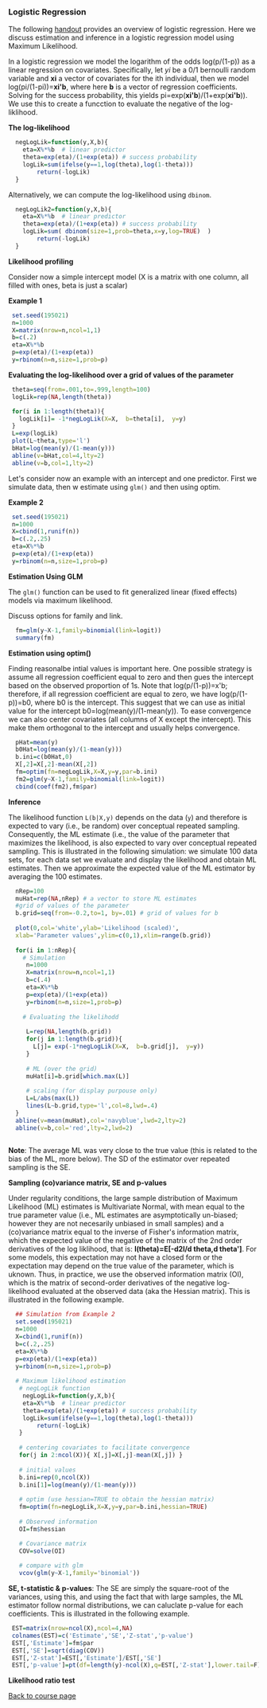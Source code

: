 ### Logistic Regression

The following [handout](https://github.com/gdlc/STAT_COMP/blob/master/HANDOUTS/LogisticRegression.pdf) provides an overview of logistic regression. Here we discuss estimation and inference in a logistic regression model using Maximum Likelihood.

In a logistic regression we model the logarithm of the odds log(p/(1-p))  as a linear regression on covariates. Specifically, let *yi* be a 0/1 bernoulli random variable and **xi** a vector of covariates for the ith individual, then we model log(pi/(1-pi))=**xi'b**, where here **b** is a vector of regression coefficients. Solving for the success probability, this yields pi=exp(**xi'b**)/(1+exp(**xi'b**)). We use this to create a funcction to evaluate the negative of the log-liklihood.


<div id="log-likelihood" />

**The log-likelihood**

```r
  negLogLik=function(y,X,b){
  	eta=X%*%b  # linear predictor
	theta=exp(eta)/(1+exp(eta)) # success probability
	logLik=sum(ifelse(y==1,log(theta),log(1-theta))) 
        return(-logLik)
  }
```

Alternatively, we can compute the log-likelihood using `dbinom`.

```r
  negLogLik2=function(y,X,b){
  	eta=X%*%b  # linear predictor
	theta=exp(eta)/(1+exp(eta)) # success probability
	logLik=sum( dbinom(size=1,prob=theta,x=y,log=TRUE)  ) 
        return(-logLik)
  }
```

**Likelihood profiling**

Consider now a simple intercept model (X is a matrix with one column, all filled with ones, beta is just a scalar)
 

<div id="example-1" />

**Example 1**

```r
 set.seed(195021)
 n=1000
 X=matrix(nrow=n,ncol=1,1)
 b=c(.2)
 eta=X%*%b
 p=exp(eta)/(1+exp(eta))
 y=rbinom(n=n,size=1,prob=p)
```

**Evaluating the log-likelihood over a grid of values of the parameter**

```r
 theta=seq(from=.001,to=.999,length=100)
 logLik=rep(NA,length(theta))

 for(i in 1:length(theta)){
   logLik[i]= -1*negLogLik(X=X,  b=theta[i],  y=y)  
 }
 L=exp(logLik)
 plot(L~theta,type='l')
 bHat=log(mean(y)/(1-mean(y)))
 abline(v=bHat,col=4,lty=2)
 abline(v=b,col=1,lty=2)
```

Let's consider now an example with an intercept and one predictor. First we simulate data, then w estimate using `glm()` and then using optim.


<div id="example-2" />

**Example 2**

```r
 set.seed(195021)
 n=1000
 X=cbind(1,runif(n))
 b=c(.2,.25)
 eta=X%*%b
 p=exp(eta)/(1+exp(eta))
 y=rbinom(n=n,size=1,prob=p)
```


<div id="glm" />

**Estimation Using GLM**

The `glm()` function can be used to fit generalized linear (fixed effects) models via maximum likelihood.

Discuss options for family and link.

```r
  fm=glm(y~X-1,family=binomial(link=logit))
  summary(fm)
```


<div id="optim" />

**Estimation using optim()**

Finding reasonalbe intial values is important here. One possible strategy is assume all regression coefficient equal to zero and then gues the intercept based on the observed proportion of 1s. Note that log(p/(1-p))=x'b; therefore, if all regression coefficient are equal to zero, we have  log(p/(1-p))=b0, where b0 is the intercept. This suggest that we can use as initial value for the intercept b0=log(mean(y)/(1-mean(y)). To ease convergence we can also center covariates (all columns of X except the intercept). This make them orthogonal to the intercept and usually helps convergence.

```r
  pHat=mean(y)
  b0Hat=log(mean(y)/(1-mean(y)))
  b.ini=c(b0Hat,0)
  X[,2]=X[,2]-mean(X[,2])
  fm=optim(fn=negLogLik,X=X,y=y,par=b.ini)
  fm2=glm(y~X-1,family=binomial(link=logit))
  cbind(coef(fm2),fm$par)
```


<div id="inference" />

**Inference**

The likelihood function `L(b|X,y)` depends on the data (`y`) and therefore is expected to vary (i.e., be random) over conceptual repeated sampling. Consequently, the ML estimate (i.e., the value of the parameter that maximizes the likelihood, is also expected to vary over conceptual repeated sampling. This is illustrated in the following simulation: we simulate 100 data sets, for each data set we evaluate and display the likelihood and obtain ML estimates. Then we approximate the expected value of the ML estimator by averaging the 100 estimates.

```r
  nRep=100
  muHat=rep(NA,nRep) # a vector to store ML estimates
  #grid of values of the parameter
  b.grid=seq(from=-0.2,to=1, by=.01) # grid of values for b
  
  plot(0,col='white',ylab='Likelihood (scaled)',
  xlab='Parameter values',ylim=c(0,1),xlim=range(b.grid))
  
  for(i in 1:nRep){
    # Simulation 
     n=1000
     X=matrix(nrow=n,ncol=1,1)
     b=c(.4)
     eta=X%*%b
     p=exp(eta)/(1+exp(eta))
     y=rbinom(n=n,size=1,prob=p)
     
    # Evaluating the likelihodd
    
     L=rep(NA,length(b.grid))
     for(j in 1:length(b.grid)){
       L[j]= exp(-1*negLogLik(X=X,  b=b.grid[j],  y=y))  
     }
     
     # ML (over the grid)
     muHat[i]=b.grid[which.max(L)]
     
     # scaling (for display purpouse only)
     L=L/abs(max(L))
     lines(L~b.grid,type='l',col=8,lwd=.4)
  }
  abline(v=mean(muHat),col='navyblue',lwd=2,lty=2)
  abline(v=b,col='red',lty=2,lwd=2)
  
```
**Note**: The average ML was very close to the true value (this is related to the bias of the ML, more below). The SD of the estimator over repeated sampling is the SE.

**Sampling (co)variance matrix, SE and p-values**

Under regularity conditions, the large sample distribution of Maximum Likelihood (ML) estimates is Multivariate Normal, with mean equal to the true parameter value (i.e., ML estimates are asymptotically un-biased; however they are not necesarily unbiased in small samples) and a (co)variance matrix equal to the inverse of Fisher's information matrix, which the expected value of the negative of the matrix of the 2nd order derivatives of the log liklihood, that is: **I(theta)=E[-d2l/d theta,d theta']**. For some models, this expectation may not have a closed form or the expectation may depend on the true value of the parameter, which is uknown. Thus, in practice, we use the observed information matrix (OI), which is the matrix of second-order derivatives of the negative log-likelihood evaluated at the observed data (aka the Hessian matrix). This is illustrated in the following example.

```r
  ## Simulation from Example 2
  set.seed(195021)
  n=1000
  X=cbind(1,runif(n))
  b=c(.2,.25)
  eta=X%*%b
  p=exp(eta)/(1+exp(eta))
  y=rbinom(n=n,size=1,prob=p)
  
  # Maximum likelihood estimation
   # negLogLik function
    negLogLik=function(y,X,b){
  	eta=X%*%b  # linear predictor
	theta=exp(eta)/(1+exp(eta)) # success probability
	logLik=sum(ifelse(y==1,log(theta),log(1-theta))) 
        return(-logLik)
   }
   
   # centering covariates to facilitate convergence
   for(j in 2:ncol(X)){ X[,j]=X[,j]-mean(X[,j]) }
  
   # initial values
   b.ini=rep(0,ncol(X))
   b.ini[1]=log(mean(y)/(1-mean(y)))
   
   # optim (use hessian=TRUE to obtain the hessian matrix)
   fm=optim(fn=negLogLik,X=X,y=y,par=b.ini,hessian=TRUE)
  
   # Observed information
   OI=fm$hessian

   # Covariance matrix
   COV=solve(OI)
  
   # compare with glm
   vcov(glm(y~X-1,family='binomial'))

```

**SE, t-statistic & p-values**: 
The SE are simply the square-root of the variances, using this, and using the fact that with large samples, the ML estimator follow normal distributions, we can caluclate p-value for each coefficients. This is illustrated in the following example.

```r
 EST=matrix(nrow=ncol(X),ncol=4,NA)
 colnames(EST)=c('Estimate','SE','Z-stat','p-value')
 EST[,'Estimate']=fm$par
 EST[,'SE']=sqrt(diag(COV))
 EST[,'Z-stat']=EST[,'Estimate']/EST[,'SE']
 EST[,'p-value']=pt(df=length(y)-ncol(X),q=EST[,'Z-stat'],lower.tail=F)*2
```

<div id="LRT" />

**Likelihood ratio test**




[Back to course page](https://github.com/gdlc/stat_comp)  


